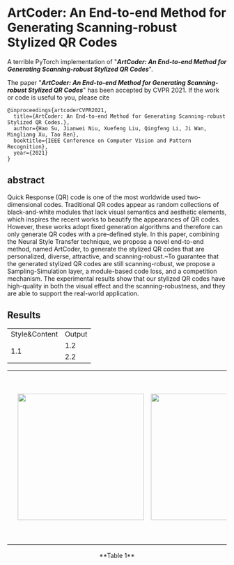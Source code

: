 # ArtCoder: An End-to-end Method for Generating Scanning-robust Stylized QR Codes
A terrible PyTorch implementation of "***ArtCoder: An End-to-end Method for Generating Scanning-robust Stylized QR Codes***".

The paper "***ArtCoder: An End-to-end Method for Generating Scanning-robust Stylized QR Codes***" has been accepted by CVPR 2021. If the work or code is useful to you, please cite
```
@inproceedings{artcoderCVPR2021,
  title={ArtCoder: An End-to-end Method for Generating Scanning-robust Stylized QR Codes.},
  author={Hao Su, Jianwei Niu, Xuefeng Liu, Qingfeng Li, Ji Wan, Mingliang Xu, Tao Ren},
  booktitle={IEEE Conference on Computer Vision and Pattern Recognition},
  year={2021}
}
```

## abstract
Quick Response (QR) code is one of the most worldwide used two-dimensional codes. Traditional QR codes appear as random collections of black-and-white modules that lack visual semantics and aesthetic elements, which inspires the recent works to beautify the appearances of QR codes. However, these works adopt fixed generation algorithms and therefore can only generate QR codes with a pre-defined style. In this paper, combining the Neural Style Transfer technique, we propose a novel end-to-end method, named ArtCoder, to generate the stylized QR codes that are personalized, diverse, attractive, and scanning-robust.~To guarantee that the generated stylized QR codes are still scanning-robust, we propose a Sampling-Simulation layer, a module-based code loss, and a competition mechanism. The experimental results show that our stylized QR codes have high-quality in both the visual effect and the scanning-robustness, and they are able to support the real-world application.

## Results

<table>
  
<tr>
   <td>Style&Content</td>
   <td>Output</td> 
</tr>
 
<tr>
  <td rowspan="3">1.1</td>
  <td>1.2</td>
</tr>
<tr>
  <td>2.2</td>
</tr>
 


 


</table>



<table>

 



 
 
 
 
 <tr height="400" valign="middle">
   <td >
      <td><div align=center><img src="https://github.com/SwordHolderSH/ArtCoder/blob/main/style/texture1.1.jpg" width="290" /></td>
      <td><div align=center><img src="https://github.com/SwordHolderSH/ArtCoder/blob/main/content/boy.jpg" width="290" /></td>
   </td>
   <td>
      <div align=center><img src="https://github.com/SwordHolderSH/ArtCoder/blob/main/demos/output_84.jpg" width="350" />
   </td>
 </tr>
 
 
 
 

 </table>
  <p align="center"> **Table 1**</p>
